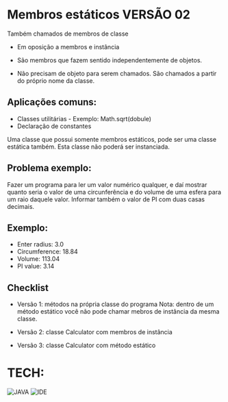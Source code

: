 # Membros estáticos VERSÃO 02

Também chamados de membros de classe 
- Em oposição a membros e instância

- São membros que fazem sentido independentemente de objetos.
- Não precisam de objeto para serem chamados. São chamados a partir do próprio nome da classe.

## Aplicações comuns:
- Classes utilitárias - Exemplo: Math.sqrt(dobule)
- Declaração de constantes

Uma classe que possui somente membros estáticos, pode ser uma classe estática também.
Esta classe não poderá ser instanciada.

## Problema exemplo:

Fazer um programa para ler um valor numérico qualquer, e daí mostrar quanto seria o valor de uma circunferência e do volume de uma esfera para um raio daquele valor.
Informar também o valor de PI com duas casas decimais.

## Exemplo:
- Enter radius: 3.0
- Circumference: 18.84
- Volume: 113.04
- PI value: 3.14

## Checklist

- Versão 1: métodos na própria classe do programa
Nota: dentro de um método estático você não pode chamar mebros de instância da mesma classe.

- Versão 2: classe Calculator com membros de instância

- Versão 3: classe Calculator com método estático

# TECH:

![JAVA](https://i.ibb.co/Xkf17zS/java.png)
![IDE](https://i.ibb.co/njMWJXP/eclipse-icon-1-3778a4cbe978d8dfd73c091706e26aa6c57c65aa-removebg-preview.png)

